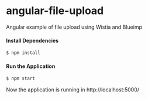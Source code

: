 # angular-file-upload
Angular example of file upload using Wistia and Blueimp

#### Install Dependencies
```sh
$ npm install
```

#### Run the Application
```sh
$ npm start
```
Now the application is running in http://localhost:5000/
